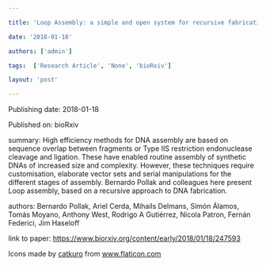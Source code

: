 ---
title: 'Loop Assembly: a simple and open system for recursive fabrication of DNA circuits'
date: '2018-01-18'
authors: ['admin']
tags:  ['Research Article', 'None', 'bioRxiv']
layout: 'post'
---
Publishing date: 2018-01-18

Published on: bioRxiv

summary: High efficiency methods for DNA assembly are based on sequence overlap between fragments or Type IIS restriction endonuclease cleavage and ligation. These have enabled routine assembly of synthetic DNAs of increased size and complexity. However, these techniques require customisation, elaborate vector sets and serial manipulations for the different stages of assembly. Bernardo Pollak and colleagues here present Loop assembly, based on a recursive approach to DNA fabrication.

authors: Bernardo Pollak, Ariel Cerda, Mihails Delmans, Simón Álamos, Tomás Moyano, Anthony West, Rodrigo A Gutiérrez, Nicola Patron, Fernán Federici, Jim Haseloff

link to paper: https://www.biorxiv.org/content/early/2018/01/18/247593

Icons made by <a href="https://www.flaticon.com/free-icon/bookshelves_3576884" title="catkuro">catkuro</a> from <a href="https://www.flaticon.com/" title="Flaticon"> www.flaticon.com</a>